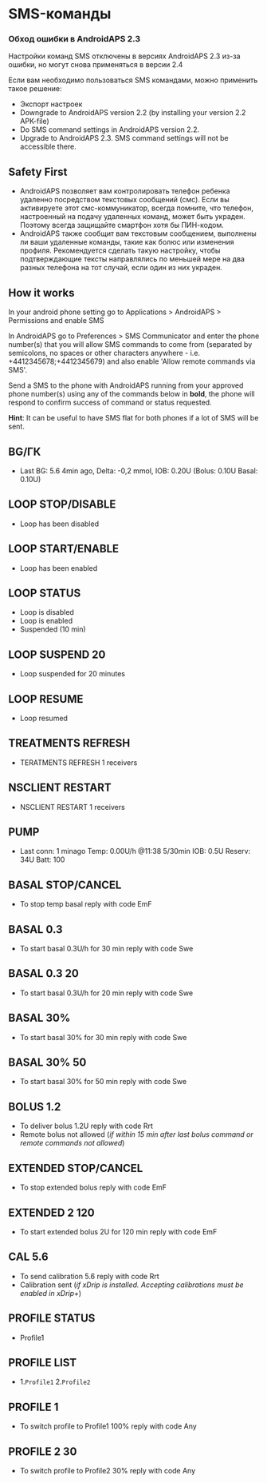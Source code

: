 # SMS-команды

### Обход ошибки в AndroidAPS 2.3

Настройки команд SMS отключены в версиях AndroidAPS 2.3 из-за ошибки, но могут снова применяться в версии 2.4

Если вам необходимо пользоваться SMS командами, можно применить такое решение:

- Экспорт настроек
- Downgrade to AndroidAPS version 2.2 (by installing your version 2.2 APK-file)
- Do SMS command settings in AndroidAPS version 2.2.
- Upgrade to AndroidAPS 2.3. SMS command settings will not be accessible there.

## Safety First

- AndroidAPS позволяет вам контролировать телефон ребенка удаленно посредством текстовых сообщений (смс). Если вы активируете этот смс-коммуникатор, всегда помните, что телефон, настроенный на подачу удаленных команд, может быть украден. Поэтому всегда защищайте смартфон хотя бы ПИН-кодом.
- AndroidAPS также сообщит вам текстовым сообщением, выполнены ли ваши удаленные команды, такие как болюс или изменения профиля. Рекомендуется сделать такую настройку, чтобы подтверждающие тексты направлялись по меньшей мере на два разных телефона на тот случай, если один из них украден.

## How it works

In your android phone setting go to Applications > AndroidAPS > Permissions and enable SMS

In AndroidAPS go to Preferences > SMS Communicator and enter the phone number(s) that you will allow SMS commands to come from (separated by semicolons, no spaces or other characters anywhere - i.e. +4412345678;+4412345679) and also enable 'Allow remote commands via SMS'.

Send a SMS to the phone with AndroidAPS running from your approved phone number(s) using any of the commands below in **bold**, the phone will respond to confirm success of command or status requested.

**Hint**: It can be useful to have SMS flat for both phones if a lot of SMS will be sent.

## BG/ГК

- Last BG: 5.6 4min ago, Delta: -0,2 mmol, IOB: 0.20U (Bolus: 0.10U Basal: 0.10U)

## LOOP STOP/DISABLE

- Loop has been disabled

## LOOP START/ENABLE

- Loop has been enabled

## LOOP STATUS

- Loop is disabled
- Loop is enabled
- Suspended (10 min)

## LOOP SUSPEND 20

- Loop suspended for 20 minutes

## LOOP RESUME

- Loop resumed

## TREATMENTS REFRESH

- TERATMENTS REFRESH 1 receivers

## NSCLIENT RESTART

- NSCLIENT RESTART 1 receivers

## PUMP

- Last conn: 1 minago Temp: 0.00U/h @11:38 5/30min IOB: 0.5U Reserv: 34U Batt: 100

## BASAL STOP/CANCEL

- To stop temp basal reply with code EmF

## BASAL 0.3

- To start basal 0.3U/h for 30 min reply with code Swe

## BASAL 0.3 20

- To start basal 0.3U/h for 20 min reply with code Swe

## BASAL 30%

- To start basal 30% for 30 min reply with code Swe

## BASAL 30% 50

- To start basal 30% for 50 min reply with code Swe

## BOLUS 1.2

- To deliver bolus 1.2U reply with code Rrt
- Remote bolus not allowed (*if within 15 min after last bolus command or remote commands not allowed*)

## EXTENDED STOP/CANCEL

- To stop extended bolus reply with code EmF

## EXTENDED 2 120

- To start extended bolus 2U for 120 min reply with code EmF

## CAL 5.6

- To send calibration 5.6 reply with code Rrt
- Calibration sent (*if xDrip is installed. Accepting calibrations must be enabled in xDrip+*)

## PROFILE STATUS

- Profile1

## PROFILE LIST

- 1.`Profile1` 2.`Profile2`

## PROFILE 1

- To switch profile to Profile1 100% reply with code Any

## PROFILE 2 30

- To switch profile to Profile2 30% reply with code Any